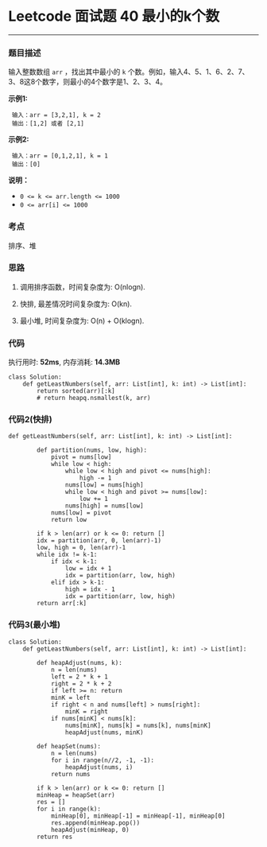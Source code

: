 # Leetcode 面试题 40 最小的k个数
***
### 题目描述

输入整数数组 `arr` ，找出其中最小的 `k` 个数。例如，输入4、5、1、6、2、7、3、8这8个数字，则最小的4个数字是1、2、3、4。

**示例1:**    

	 输入：arr = [3,2,1], k = 2
	 输出：[1,2] 或者 [2,1]
	
**示例2:**    

	 输入：arr = [0,1,2,1], k = 1
	 输出：[0]

	
**说明：**

* `0 <= k <= arr.length <= 1000`
* `0 <= arr[i] <= 1000`


### 考点

排序、堆

### 思路

1. 调用排序函数，时间复杂度为: O(nlogn).

2. 快排, 最差情况时间复杂度为: O(kn). 

3. 最小堆, 时间复杂度为: O(n) + O(klogn).   


### 代码
执行用时: **52ms**, 内存消耗: **14.3MB**

```
class Solution:
    def getLeastNumbers(self, arr: List[int], k: int) -> List[int]:
        return sorted(arr)[:k]
        # return heapq.nsmallest(k, arr)
```

### 代码2(快排)
```
def getLeastNumbers(self, arr: List[int], k: int) -> List[int]:
      
        def partition(nums, low, high):
            pivot = nums[low]
            while low < high:
                while low < high and pivot <= nums[high]:
                    high -= 1
                nums[low] = nums[high]
                while low < high and pivot >= nums[low]:
                    low += 1
                nums[high] = nums[low]
            nums[low] = pivot
            return low
        
        if k > len(arr) or k <= 0: return []
        idx = partition(arr, 0, len(arr)-1)
        low, high = 0, len(arr)-1
        while idx != k-1:
            if idx < k-1:
                low = idx + 1
                idx = partition(arr, low, high)
            elif idx > k-1:
                high = idx - 1
                idx = partition(arr, low, high)
        return arr[:k]
```

### 代码3(最小堆)

```
class Solution:
    def getLeastNumbers(self, arr: List[int], k: int) -> List[int]:
     
        def heapAdjust(nums, k):
            n = len(nums)
            left = 2 * k + 1
            right = 2 * k + 2
            if left >= n: return
            minK = left
            if right < n and nums[left] > nums[right]:
                minK = right
            if nums[minK] < nums[k]:
                nums[minK], nums[k] = nums[k], nums[minK]
                heapAdjust(nums, minK)
        
        def heapSet(nums):
            n = len(nums)
            for i in range(n//2, -1, -1):
                heapAdjust(nums, i)
            return nums
        
        if k > len(arr) or k <= 0: return []
        minHeap = heapSet(arr)
        res = []
        for i in range(k):
            minHeap[0], minHeap[-1] = minHeap[-1], minHeap[0]
            res.append(minHeap.pop())
            heapAdjust(minHeap, 0)
        return res
```




